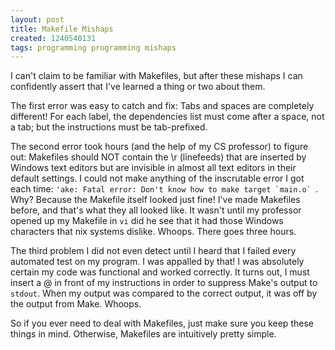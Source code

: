```yaml
---
layout: post
title: Makefile Mishaps
created: 1240540131
tags: programming programming mishaps
---
```

I can't claim to be familiar with Makefiles, but after these mishaps I can confidently assert that I've learned a thing or two about them.

The first error was easy to catch and fix: Tabs and spaces are completely different! For each label, the dependencies list must come after a space, not a tab; but the instructions must be tab-prefixed.

The second error took hours (and the help of my CS professor) to figure out: Makefiles should NOT contain the \r (linefeeds) that are inserted by Windows text editors but are invisible in almost all text editors in their default settings. I could not make anything of the inscrutable error I got each time: ``'ake: Fatal error: Don't know how to make target `main.o` ``. Why? Because the Makefile itself looked just fine! I've made Makefiles before, and that's what they all looked like. It wasn't until my professor opened up my Makefile in `vi` did he see that it had those Windows characters that nix systems dislike. Whoops. There goes three hours.

The third problem I did not even detect until I heard that I failed every automated test on my program. I was appalled by that! I was absolutely certain my code was functional and worked correctly. It turns out, I must insert a @ in front of my instructions in order to suppress Make's output to `stdout`. When my output was compared to the correct output, it was off by the output from Make. Whoops.

So if you ever need to deal with Makefiles, just make sure you keep these things in mind. Otherwise, Makefiles are intuitively pretty simple.
